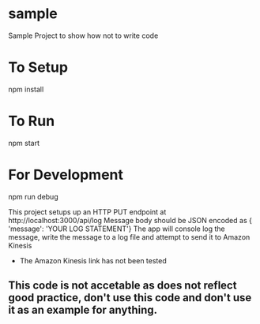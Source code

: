 # sample
Sample Project to show how not to write code

# To Setup
npm install

# To Run
npm start

# For Development
npm run debug

This project setups up an HTTP PUT endpoint at http://localhost:3000/api/log
Message body should be JSON encoded as { 'message': 'YOUR LOG STATEMENT'}
The app will console log the message, write the message to a log file and attempt to send it to Amazon Kinesis

* The Amazon Kinesis link has not been tested

## This code is not accetable as does not reflect good practice, don't use this code and don't use it as an example for anything.
